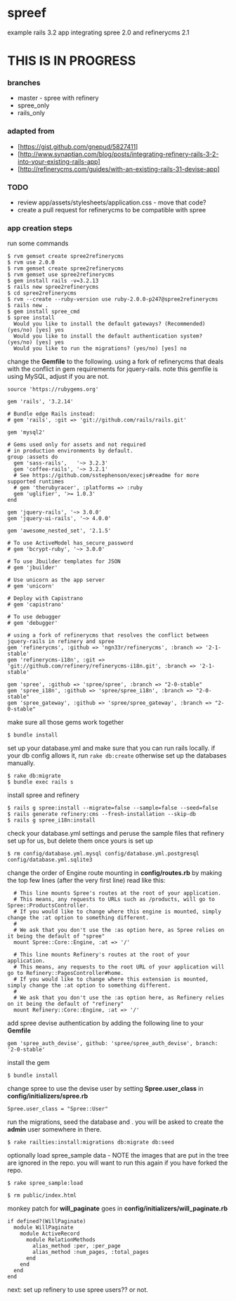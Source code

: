 spreef
======

example rails 3.2 app integrating spree 2.0 and refinerycms 2.1

# THIS IS IN PROGRESS

### branches
* master - spree with refinery
* spree_only
* rails_only

### adapted from
* [https://gist.github.com/gnepud/5827411]
* [http://www.synaptian.com/blog/posts/integrating-refinery-rails-3-2-into-your-existing-rails-app]
* [http://refinerycms.com/guides/with-an-existing-rails-31-devise-app]

### TODO
* review app/assets/stylesheets/application.css - move that code?
* create a pull request for refinerycms to be compatible with spree

### app creation steps
run some commands
```
$ rvm gemset create spree2refinerycms
$ rvm use 2.0.0
$ rvm gemset create spree2refinerycms
$ rvm gemset use spree2refinerycms
$ gem install rails -v=3.2.13
$ rails new spree2refinerycms
$ cd spree2refinerycms
$ rvm --create --ruby-version use ruby-2.0.0-p247@spree2refinerycms
$ rails new .
$ gem install spree_cmd
$ spree install
  Would you like to install the default gateways? (Recommended) (yes/no) [yes] yes
  Would you like to install the default authentication system? (yes/no) [yes] yes
  Would you like to run the migrations? (yes/no) [yes] no
```

change the __Gemfile__ to the following. using a fork of refinerycms that deals with the
conflict in gem requirements for jquery-rails. note this gemfile is using MySQL, adjust if
you are not.

```
source 'https://rubygems.org'

gem 'rails', '3.2.14'

# Bundle edge Rails instead:
# gem 'rails', :git => 'git://github.com/rails/rails.git'

gem 'mysql2'

# Gems used only for assets and not required
# in production environments by default.
group :assets do
  gem 'sass-rails',   '~> 3.2.3'
  gem 'coffee-rails', '~> 3.2.1'
  # See https://github.com/sstephenson/execjs#readme for more supported runtimes
  # gem 'therubyracer', :platforms => :ruby
  gem 'uglifier', '>= 1.0.3'
end

gem 'jquery-rails', '~> 3.0.0'
gem 'jquery-ui-rails', '~> 4.0.0'

gem 'awesome_nested_set', '2.1.5'

# To use ActiveModel has_secure_password
# gem 'bcrypt-ruby', '~> 3.0.0'

# To use Jbuilder templates for JSON
# gem 'jbuilder'

# Use unicorn as the app server
# gem 'unicorn'

# Deploy with Capistrano
# gem 'capistrano'

# To use debugger
# gem 'debugger'

# using a fork of refinerycms that resolves the conflict between jquery-rails in refinery and spree
gem 'refinerycms', :github => 'ngn33r/refinerycms', :branch => '2-1-stable'
gem 'refinerycms-i18n', :git => 'git://github.com/refinery/refinerycms-i18n.git', :branch => '2-1-stable'

gem 'spree', :github => 'spree/spree', :branch => "2-0-stable"
gem 'spree_i18n', :github => 'spree/spree_i18n', :branch => "2-0-stable"
gem 'spree_gateway', :github => 'spree/spree_gateway', :branch => "2-0-stable"
```

make sure all those gems work together
```
$ bundle install
```

set up your database.yml and make sure that you can run rails locally. if your db config allows it, run ```rake db:create``` otherwise set up the databases manually.

```
$ rake db:migrate
$ bundle exec rails s
```

install spree and refinery
```
$ rails g spree:install --migrate=false --sample=false --seed=false
$ rails generate refinery:cms --fresh-installation --skip-db
$ rails g spree_i18n:install
```

check your database.yml settings and peruse the sample files that refinery set up for us, but delete them once yours is set up
```
$ rm config/database.yml.mysql config/database.yml.postgresql config/database.yml.sqlite3
```

change the order of Engine route mounting in __config/routes.rb__ by making the top few lines (after the very first line) read like this:
```
  # This line mounts Spree's routes at the root of your application.
  # This means, any requests to URLs such as /products, will go to Spree::ProductsController.
  # If you would like to change where this engine is mounted, simply change the :at option to something different.
  #
  # We ask that you don't use the :as option here, as Spree relies on it being the default of "spree"
  mount Spree::Core::Engine, :at => '/'

  # This line mounts Refinery's routes at the root of your application.
  # This means, any requests to the root URL of your application will go to Refinery::PagesController#home.
  # If you would like to change where this extension is mounted, simply change the :at option to something different.
  #
  # We ask that you don't use the :as option here, as Refinery relies on it being the default of "refinery"
  mount Refinery::Core::Engine, :at => '/'

```

add spree devise authentication by adding the following line to your __Gemfile__
```
gem 'spree_auth_devise', github: 'spree/spree_auth_devise', branch: '2-0-stable'
```

install the gem
```
$ bundle install
```


change spree to use the devise user by setting __Spree.user_class__ in __config/initializers/spree.rb__
```
Spree.user_class = "Spree::User"
```

run the migrations, seed the database and . you will be asked to create the __admin__ user somewhere in there.
```
$ rake railties:install:migrations db:migrate db:seed
```

optionally load spree_sample data - NOTE the images that are put in the tree are ignored in the repo. you will want to run this again if you have forked the repo.
```
$ rake spree_sample:load
```

```
$ rm public/index.html
```

monkey patch for __will_paginate__ goes in __config/initializers/will_paginate.rb__
```
if defined?(WillPaginate)
  module WillPaginate
    module ActiveRecord
      module RelationMethods
        alias_method :per, :per_page
        alias_method :num_pages, :total_pages
      end
    end
  end
end
```

next: set up refinery to use spree users?? or not.




